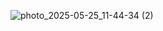 ![photo_2025-05-25_11-44-34 (2)](https://github.com/user-attachments/assets/089362d1-fa25-4df9-895c-47ea610c249d)
